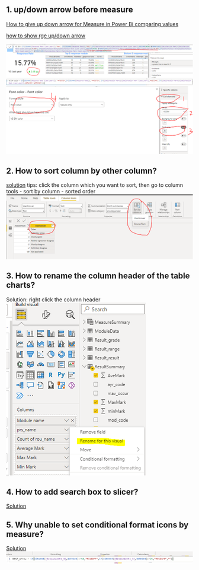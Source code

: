 ## 1. up/down arrow before measure
[How to give up down arrow for Measure in Power Bi comparing values](https://community.powerbi.com/t5/Desktop/How-to-give-up-down-arrow-for-Measure-in-Power-Bi-comparing/m-p/2398244)

[how to show rge up/down arrow](https://zhuanlan.zhihu.com/p/64509582)

![ScreenShot](/HudUni/appendix/up%26down%20arrow_1.PNG)
![ScreenShot](/HudUni/appendix/up%26down%20arrow_2.PNG)
![ScreenShot](/HudUni/appendix/up%26down%20arrow_3.PNG)

## 2. How to sort column by other column?
[solution](https://community.powerbi.com/t5/Desktop/Modify-the-legend-order/m-p/25337)
tips: click the column which you want to sort, then go to column tools - sort by column - sorted order
![ScreenShot](/HudUni/appendix/sorted%20order.PNG)

## 3. How to rename the column header of the table charts?
Solution: right click the column header
![ScreenShot](/Appendix/change%20column%20header.PNG)

## 4. How to add search box to slicer?
[Solution](https://community.powerbi.com/t5/Desktop/How-do-we-search-in-the-Slicer/m-p/293197)

## 5. Why unable to set conditional format icons by measure?
[Solution](https://community.powerbi.com/t5/Desktop/Unable-to-Set-Conditional-Formatting-Icons-on-a-Measure-Can-t/m-p/761754)
![ScreenShot](/Appendix/covert.PNG)

